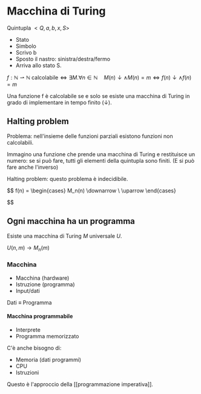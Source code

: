 # Macchina di Turing

Quintupla $<Q,a,b,x,S>$
- Stato
- Simbolo
- Scrivo b
- Sposto il nastro: sinistra/destra/fermo
- Arriva allo stato S.

$f: \mathbb{N} \rightharpoonup \mathbb{N} \; \text{calcolabile} \Leftrightarrow \exists M. \forall n \in \mathbb{N} \quad M(n) \downarrow \land M(n) = m \Leftrightarrow f(n) \downarrow \land f(n)=m$

Una funzione f è calcolabile se e solo se esiste una macchina di Turing in grado di implementare in tempo finito ($\downarrow$).

## Halting problem

Problema: nell'insieme delle funzioni parziali esistono funzioni non calcolabili.

Immagino una funzione che prende una macchina di Turing e restituisce un numero: se si può fare, tutti gli elementi della quintupla sono finiti. (E si può fare anche l'inverso)

Halting problem: questo problema è indecidibile.

$$
f(n) =
  \begin{cases}
    M_n(n) \downarrow \\
    \uparrow
  \end{cases}

$$

## Ogni macchina ha un programma

Esiste una macchina di Turing $M$ universale $U$.

$U(n,m) \rightarrow M_n(m)$

### Macchina

- Macchina (hardware)
- Istruzione (programma)
- Input/dati

Dati $\equiv$ Programma

#### Macchina programmabile

- Interprete
- Programma memorizzato

C'è anche bisogno di:

- Memoria (dati programmi)
- CPU
- Istruzioni

Questo è l'approccio della [[programmazione imperativa]].